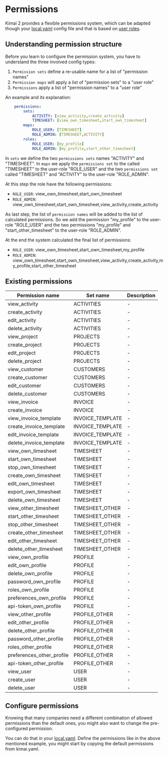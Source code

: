 # Permissions

Kimai 2 provides a flexible permissions system, which can be adapted though your [local.yaml](configurations.md) config 
file and that is based on [user roles](users.md).

## Understanding permission structure

Before you learn to configure the permission system, you have to understand the three involved config types:

1. `Permission sets` define a re-usable name for a list of "permission names"
2. `Permission maps` will apply a list of "permission sets" to a "user role"
3. `Permissions` apply a list of "permission names" to a "user role" 

An example and its explanation:

```yaml
    permissions:
        sets:
            ACTIVITY: [view_activity,create_activity]
            TIMESHEET: [view_own_timesheet,start_own_timesheet]
        maps:
            ROLE_USER: [TIMESHEET]
            ROLE_ADMIN: [TIMESHEET,ACTIVITY]
        roles:
            ROLE_USER: [my_profile]
            ROLE_ADMIN: [my_profile,start_other_timesheet]
```

In `sets` we define the two `permissions sets` names "ACTIVITY" and "TIMESHEET". In `maps` we apply the `permissions set` to the 
called "TIMESHEET" to the user-role "ROLE_USER" and the two `permissions set` called "TIMESHEET" and "ACTIVITY" to the user-role "ROLE_ADMIN".

At this step the role have the following permissions:

- `ROLE_USER`: view_own_timesheet,start_own_timesheet
- `ROLE_ADMIN`: view_own_timesheet,start_own_timesheet,view_activity,create_activity

As last step, the list of `permission names` will be added to the list of calculated permissions.
So we add the permission "my_profile" to the user-role "ROLE_USER" and the two permissions "my_profile" and "start_other_timesheet" to the user-role "ROLE_ADMIN".

At the end the system calculated the final list of permissions:  

- `ROLE_USER`: view_own_timesheet,start_own_timesheet,my_profile
- `ROLE_ADMIN`: view_own_timesheet,start_own_timesheet,view_activity,create_activity,my_profile,start_other_timesheet

## Existing permissions

| Permission name | Set name | Description |
|---|---|---|
| view_activity | ACTIVITIES  | -  |
| create_activity | ACTIVITIES  | -  |
| edit_activity | ACTIVITIES  | -  |
| delete_activity | ACTIVITIES  | -  |
| view_project | PROJECTS  | -  |
| create_project | PROJECTS  | -  |
| edit_project | PROJECTS  | -  |
| delete_project | PROJECTS  | -  |
| view_customer | CUSTOMERS  | -  |
| create_customer | CUSTOMERS  | -  |
| edit_customer | CUSTOMERS  | -  |
| delete_customer | CUSTOMERS  | -  |
| view_invoice | INVOICE  | -  |
| create_invoice | INVOICE  | -  |
| view_invoice_template | INVOICE_TEMPLATE  | -  |
| create_invoice_template | INVOICE_TEMPLATE  | -  |
| edit_invoice_template | INVOICE_TEMPLATE  | -  |
| delete_invoice_template | INVOICE_TEMPLATE  | -  |
| view_own_timesheet | TIMESHEET  | -  |
| start_own_timesheet | TIMESHEET  | -  |
| stop_own_timesheet | TIMESHEET  | -  |
| create_own_timesheet | TIMESHEET  | -  |
| edit_own_timesheet | TIMESHEET  | -  |
| export_own_timesheet | TIMESHEET  | -  |
| delete_own_timesheet | TIMESHEET  | -  |
| view_other_timesheet | TIMESHEET_OTHER  | -  |
| start_other_timesheet | TIMESHEET_OTHER  | -  |
| stop_other_timesheet | TIMESHEET_OTHER  | -  |
| create_other_timesheet | TIMESHEET_OTHER  | -  |
| edit_other_timesheet | TIMESHEET_OTHER  | -  |
| delete_other_timesheet | TIMESHEET_OTHER  | -  |
| view_own_profile | PROFILE  | -  |
| edit_own_profile | PROFILE  | -  |
| delete_own_profile | PROFILE  | -  |
| password_own_profile | PROFILE  | -  |
| roles_own_profile | PROFILE  | -  |
| preferences_own_profile | PROFILE  | -  |
| api-token_own_profile | PROFILE  | -  |
| view_other_profile | PROFILE_OTHER  | -  |
| edit_other_profile | PROFILE_OTHER  | -  |
| delete_other_profile | PROFILE_OTHER  | -  |
| password_other_profile | PROFILE_OTHER  | -  |
| roles_other_profile | PROFILE_OTHER  | -  |
| preferences_other_profile | PROFILE_OTHER  | -  |
| api-token_other_profile | PROFILE_OTHER  | -  |
| view_user | USER  | -  |
| create_user | USER  | -  |
| delete_user | USER  | -  |

## Configure permissions

Knowing that many companies need a different combination of allowed permissions than the default ones, you might also 
want to change the pre-configured permission.

You can do that in your [local.yaml](configurations.md). Define the permissions like in the above mentioned example, 
you might start by copying the default permissions from kimai.yaml.
